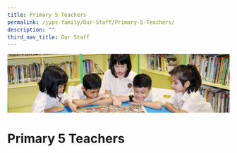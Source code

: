 ```yaml
---
title: Primary 5 Teachers
permalink: /jyps-family/Our-Staff/Primary-5-Teachers/
description: ""
third_nav_title: Our Staff
---
```

![](/images/banner.gif)

Primary 5 Teachers
==================